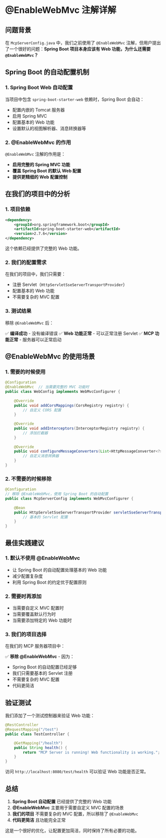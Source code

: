 # @EnableWebMvc 注解详解

## 问题背景

在 `McpServerConfig.java` 中，我们之前使用了 `@EnableWebMvc` 注解，但用户提出了一个很好的问题：**Spring Boot 项目本身应该有 Web 功能，为什么还需要 `@EnableWebMvc`？**

## Spring Boot 的自动配置机制

### 1. Spring Boot Web 自动配置

当项目中包含 `spring-boot-starter-web` 依赖时，Spring Boot 会自动：

- 配置内嵌的 Tomcat 服务器
- 启用 Spring MVC
- 配置基本的 Web 功能
- 设置默认的视图解析器、消息转换器等

### 2. @EnableWebMvc 的作用

`@EnableWebMvc` 注解的作用是：

- **启用完整的 Spring MVC 功能**
- **覆盖 Spring Boot 的默认 Web 配置**
- **提供更精细的 Web 配置控制**

## 在我们的项目中的分析

### 1. 项目依赖

```xml
<dependency>
    <groupId>org.springframework.boot</groupId>
    <artifactId>spring-boot-starter-web</artifactId>
    <version>2.7.6</version>
</dependency>
```

这个依赖已经提供了完整的 Web 功能。

### 2. 我们的配置需求

在我们的项目中，我们只需要：

- 注册 Servlet（`HttpServletSseServerTransportProvider`）
- 配置基本的 Web 功能
- 不需要复杂的 MVC 配置

### 3. 测试结果

移除 `@EnableWebMvc` 后：

✅ **编译成功** - 没有编译错误
✅ **Web 功能正常** - 可以正常注册 Servlet
✅ **MCP 功能正常** - 服务器可以正常启动

## @EnableWebMvc 的使用场景

### 1. 需要的时候使用

```java
@Configuration
@EnableWebMvc  // 当需要完整的 MVC 功能时
public class WebConfig implements WebMvcConfigurer {
    
    @Override
    public void addCorsMappings(CorsRegistry registry) {
        // 自定义 CORS 配置
    }
    
    @Override
    public void addInterceptors(InterceptorRegistry registry) {
        // 添加拦截器
    }
    
    @Override
    public void configureMessageConverters(List<HttpMessageConverter<?>> converters) {
        // 自定义消息转换器
    }
}
```

### 2. 不需要的时候移除

```java
@Configuration
// 移除 @EnableWebMvc，使用 Spring Boot 的自动配置
public class McpServerConfig implements WebMvcConfigurer {
    
    @Bean
    public HttpServletSseServerTransportProvider servletSseServerTransportProvider() {
        // 基本的 Servlet 配置
    }
}
```

## 最佳实践建议

### 1. 默认不使用 @EnableWebMvc

- 让 Spring Boot 的自动配置处理基本的 Web 功能
- 减少配置复杂度
- 利用 Spring Boot 的约定优于配置原则

### 2. 需要时再添加

- 当需要自定义 MVC 配置时
- 当需要覆盖默认行为时
- 当需要添加特定的 Web 功能时

### 3. 我们的项目选择

在我们的 MCP 服务器项目中：

✅ **移除 @EnableWebMvc** - 因为：
- Spring Boot 的自动配置已经足够
- 我们只需要基本的 Servlet 注册
- 不需要复杂的 MVC 配置
- 代码更简洁

## 验证测试

我们添加了一个测试控制器来验证 Web 功能：

```java
@RestController
@RequestMapping("/test")
public class TestController {

    @GetMapping("/health")
    public String health() {
        return "MCP Server is running! Web functionality is working.";
    }
}
```

访问 `http://localhost:8080/test/health` 可以验证 Web 功能是否正常。

## 总结

1. **Spring Boot 自动配置** 已经提供了完整的 Web 功能
2. **@EnableWebMvc** 主要用于需要自定义 MVC 配置的场景
3. **我们的项目** 不需要复杂的 MVC 配置，所以移除了 `@EnableWebMvc`
4. **代码更简洁** 且功能完全正常

这是一个很好的优化，让配置更加简洁，同时保持了所有必要的功能。 